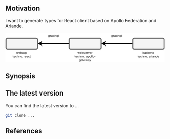 ## Motivation

I want to generate types for React client based on Apollo Federation and Ariande.

![](docs/architecture_federation.png)


## Synopsis

## The latest version

You can find the latest version to ...

```bash
git clone ...
```

## References